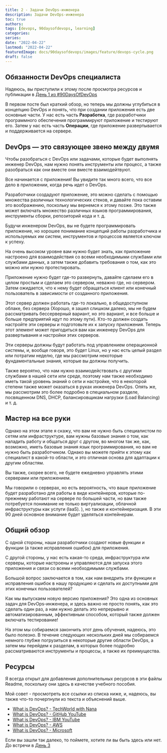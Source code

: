 ```yaml
---
title: 2 - Задачи DevOps-инженера
description: Задачи DevOps-инженера
toc: true
authors:
tags: [devops, 90daysofdevops, learning]
categories:
series:
date: "2022-04-22"
lastmod: "2022-04-22"
featuredImage: docs/90daysofdevops/images/feature/devops-cycle.png
draft: false
---
```


## Обязанности DevOps специалиста

Надеюсь, вы приступили к этому после просмотра ресурсов и публикации в [День 1 из #90DaysOfDevOps](../day01)

В первом посте был краткий обзор, но теперь мы должны углубиться в концепцию DevOps и понять, что при создании приложения есть две основные части. У нас есть часть **Разработка**, где разработчики программного обеспечения программируют приложение и тестируют его. Затем у нас есть часть **Операции**, где приложение развертывается и поддерживается на сервере.

## DevOps — это связующее звено между двумя

Чтобы разобраться с DevOps или задачами, которые будет выполнять инженер DevOps, нам нужно понять инструменты или процесс, а также разобраться как они вместе они вместе взаимодейтвуют.

Все начинается с приложения! Вы увидите так много всего, что все дело в приложении, когда речь идет о DevOps.

Разработчики создадуют приложение, это можно сделать с помощью множества различных технологических стеков, и давайте пока оставим это воображению, поскольку мы вернемся к этому позже. Это также может включать множество различных языков программирования, инструменты сборки, репозиторий кода и т. д.

Будучи инженером DevOps, вы не будете программировать приложение, но хорошее понимание концепций работы разработчика и используемых им систем, инструментов и процессов является ключом к успеху.

На очень высоком уровне вам нужно будет знать, как приложение настроено для взаимодействия со всеми необходимыми службами или службами данных, а затем также добавить требования о том, как это можно или нужно протестировать.

Приложение нужно будет где-то развернуть, давайте сделаем его в целом простым и сделаем это сервером, неважно где, но сервером. Затем ожидается, что к нему будет обращаться клиент или конечный пользователь в зависимости от созданного приложения.

Этот сервер должен работать где-то локально, в общедоступном облаке, без сервера (Хорошо, я зашел слишком далеко, мы не будем рассматривать бессерверный вариант, но это вариант, и все больше и больше предприятий идут по этому пути). Кто-то должен создать настройте эти серверы и подготовьте их к запуску приложения. Теперь этот элемент может пригодиться вам как инженеру DevOps для развертывания и настройки этих серверов.

Эти серверы должны будут работать под управлением операционной системы, и, вообще говоря, это будет Linux, но у нас есть целый раздел или потратим неделю, где мы рассмотрим некоторые фундаментальные знания, которые вы должны получить.

Также вероятно, что нам нужно взаимодействовать с другими службами в нашей сети или среде, поэтому нам также необходимо иметь такой уровень знаний о сети и настройке, что в некоторой степени также может оказаться в руках инженера DevOps. Опять же, мы рассмотрим это более подробно в специальном разделе, посвященном DNS, DHCP, балансировщикам нагрузки (Load Balancing) и т. д.

## Мастер на все руки

Однако на этом этапе я скажу, что вам не нужно быть специалистом по сетям или инфраструктуре, вам нужны базовые знания о том, как наладить работу и общаться друг с другом, во многом так же, как, возможно, иметь базовые знания язык программирования, но вам не нужно быть разработчиком. Однако вы можете прийти к этому как специалист в какой-то области, и это отличная основа для адаптации к другим областям.

Вы также, скорее всего, не будете ежедневно управлять этими серверами или приложением.

Мы говорили о серверах, но есть вероятность, что ваше приложение будет разработано для работы в виде контейнеров, которые по-прежнему работают на сервере по большей части, но вам также потребуется понимание не только виртуализации, облачной инфраструктуры как услуги (IaaS). ), но также и контейнеризация. В эти 90 дней основное внимание будет уделяться контейнерам.

## Общий обзор

С одной стороны, наши разработчики создают новые функции и функции (а также исправления ошибок) для приложения.

С другой стороны, у нас есть какая-то среда, инфраструктура или серверы, которые настроены и управляются для запуска этого приложения и связи со всеми необходимыми службами.

Большой вопрос заключается в том, как нам внедрить эти функции и исправления ошибок в нашу продукцию и сделать их доступными для этих конечных пользователей?

Как мы выпускаем новую версию приложения? Это одна из основных задач для DevOps-инженера, и здесь важно не просто понять, как это сделать один раз, а нам нужно делать это непрерывно и автоматизированным, эффективным способом, который также должен включать тестирование!

На этом мы собираемся закончить этот день обучения, надеюсь, это было полезно. В течение следующих нескольких дней мы собираемся немного глубже погрузиться в некоторые другие области DevOps, а затем мы перейдем к разделам, в которых более подробно рассматриваются инструменты и процессы, а также их преимущества.

## Ресурсы

Я всегда открыт для добавления дополнительных ресурсов в эти файлы Readme, поскольку они здесь в качестве учебного пособия.

Мой совет - просмотреть все ссылки из списка ниже, и, надеюсь, вы также что-то почерпнули из текста и объяснений выше.

- [What is DevOps? - TechWorld with Nana](https://www.youtube.com/watch?v=0yWAtQ6wYNM)
- [What is DevOps? - GitHub YouTube](https://www.youtube.com/watch?v=kBV8gPVZNEE)
- [What is DevOps? - IBM YouTube](https://www.youtube.com/watch?v=UbtB4sMaaNM)
- [What is DevOps? - AWS ](https://aws.amazon.com/devops/what-is-devops/)
- [What is DevOps? - Microsoft](https://docs.microsoft.com/en-us/devops/what-is-devops)

Если вы зашли так далеко, то поймете, хотите ли вы быть здесь или нет. До встречи в [День 3](../day03)
